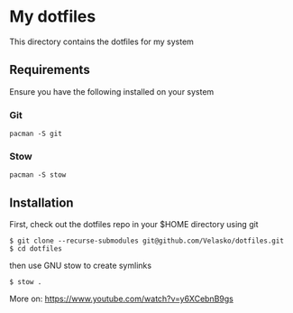 # My dotfiles

This directory contains the dotfiles for my system

## Requirements

Ensure you have the following installed on your system

### Git

```
pacman -S git
```

### Stow

```
pacman -S stow
```

## Installation

First, check out the dotfiles repo in your $HOME directory using git

```
$ git clone --recurse-submodules git@github.com/Velasko/dotfiles.git
$ cd dotfiles
```

then use GNU stow to create symlinks

```
$ stow .
```

More on: https://www.youtube.com/watch?v=y6XCebnB9gs
